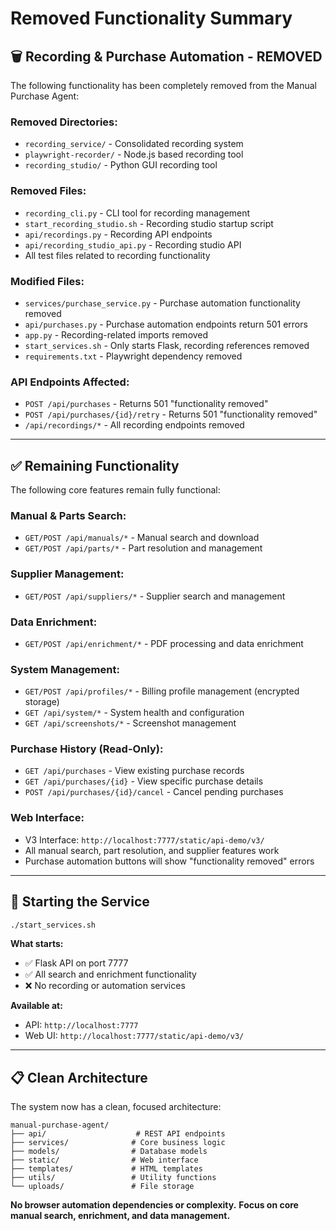 # Removed Functionality Summary

## 🗑️ **Recording & Purchase Automation - REMOVED**

The following functionality has been completely removed from the Manual Purchase Agent:

### **Removed Directories:**
- `recording_service/` - Consolidated recording system
- `playwright-recorder/` - Node.js based recording tool  
- `recording_studio/` - Python GUI recording tool

### **Removed Files:**
- `recording_cli.py` - CLI tool for recording management
- `start_recording_studio.sh` - Recording studio startup script
- `api/recordings.py` - Recording API endpoints
- `api/recording_studio_api.py` - Recording studio API
- All test files related to recording functionality

### **Modified Files:**
- `services/purchase_service.py` - Purchase automation functionality removed
- `api/purchases.py` - Purchase automation endpoints return 501 errors
- `app.py` - Recording-related imports removed
- `start_services.sh` - Only starts Flask, recording references removed
- `requirements.txt` - Playwright dependency removed

### **API Endpoints Affected:**
- `POST /api/purchases` - Returns 501 "functionality removed"
- `POST /api/purchases/{id}/retry` - Returns 501 "functionality removed"
- `/api/recordings/*` - All recording endpoints removed

---

## ✅ **Remaining Functionality**

The following core features remain fully functional:

### **Manual & Parts Search:**
- `GET/POST /api/manuals/*` - Manual search and download
- `GET/POST /api/parts/*` - Part resolution and management

### **Supplier Management:**
- `GET/POST /api/suppliers/*` - Supplier search and management

### **Data Enrichment:**
- `GET/POST /api/enrichment/*` - PDF processing and data enrichment

### **System Management:**
- `GET/POST /api/profiles/*` - Billing profile management (encrypted storage)
- `GET /api/system/*` - System health and configuration
- `GET /api/screenshots/*` - Screenshot management

### **Purchase History (Read-Only):**
- `GET /api/purchases` - View existing purchase records
- `GET /api/purchases/{id}` - View specific purchase details
- `POST /api/purchases/{id}/cancel` - Cancel pending purchases

### **Web Interface:**
- V3 Interface: `http://localhost:7777/static/api-demo/v3/`
- All manual search, part resolution, and supplier features work
- Purchase automation buttons will show "functionality removed" errors

---

## 🚀 **Starting the Service**

```bash
./start_services.sh
```

**What starts:**
- ✅ Flask API on port 7777
- ✅ All search and enrichment functionality
- ❌ No recording or automation services

**Available at:**
- API: `http://localhost:7777`
- Web UI: `http://localhost:7777/static/api-demo/v3/`

---

## 📋 **Clean Architecture**

The system now has a clean, focused architecture:

```
manual-purchase-agent/
├── api/                    # REST API endpoints
├── services/              # Core business logic  
├── models/                # Database models
├── static/                # Web interface
├── templates/             # HTML templates
├── utils/                 # Utility functions
└── uploads/               # File storage
```

**No browser automation dependencies or complexity.**
**Focus on core manual search, enrichment, and data management.**